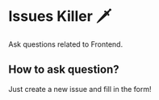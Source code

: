 # Issues Killer 🗡

Ask questions related to Frontend.

## How to ask question?

Just create a new issue and fill in the form!
